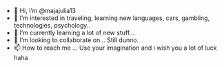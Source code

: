 - 👋 Hi, I’m @majajulia13
- 👀 I’m interested in traveling, learning new languages, cars, gambling, technologies, psychology..
- 🌱 I’m currently learning a lot of new stuff...
- 💞️ I’m looking to collaborate on... Still dunno.
- 📫 How to reach me ... Use your imagination and i wish you a lot of luck haha

<!---
majajulia13/majajulia13 is a ✨ special ✨ repository because its `README.md` (this file) appears on your GitHub profile.
You can click the Preview link to take a look at your changes.
--->
